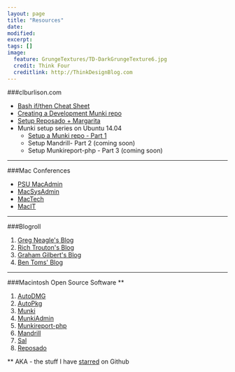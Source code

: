 ```yaml
---
layout: page
title: "Resources"
date: 
modified:
excerpt:
tags: []
image:
  feature: GrungeTextures/TD-DarkGrungeTexture6.jpg
  credit: Think Four
  creditlink: http://ThinkDesignBlog.com
---
```


###clburlison.com
* [Bash if/then Cheat Sheet](/blog/2014/07/28/bash-if-then-cheat-sheet/) 
* [Creating a Development Munki repo](/blog/2014/05/17/creating-a-development-munki-repo/)
* [Setup Reposado + Margarita](/blog/2014/10/02/reposado-guide/)
* Munki setup series on Ubuntu 14.04
  * [Setup a Munki repo - Part 1](/blog/2014/10/06/munkirepo-guide-part-1/)
  * Setup Mandrill- Part 2 (coming soon)
  * Setup Munkireport-php - Part 3 (coming soon)

---

###Mac Conferences
* [PSU MacAdmin](http://macadmins.psu.edu/conference/resources/)
* [MacSysAdmin](http://documentation.macsysadmin.se/)
* [MacTech](http://www.mactech.com/conference/)
* [MacIT](http://www.macitconf.com/full-agenda)

---

###Blogroll
1. [Greg Neagle's Blog](http://managingosx.wordpress.com/)
1. [Rich Trouton's Blog](http://derflounder.wordpress.com/)
1. [Graham Gilbert's Blog](http://grahamgilbert.com/)
1. [Ben Toms' Blog](http://macmule.com/)

---

###Macintosh Open Source Software **
1. [AutoDMG](https://github.com/MagerValp/AutoDMG)
1. [AutoPkg](https://github.com/autopkg)
1. [Munki](https://code.google.com/p/munki/)
1. [MunkiAdmin](https://github.com/hjuutilainen/munkiadmin)
1. [Munkireport-php](https://github.com/munkireport/munkireport-php) 
1. [Mandrill](https://github.com/wollardj/Mandrill)
1. [Sal](https://github.com/grahamgilbert/sal)
1. [Reposado](https://github.com/wdas/reposado)


** AKA - the stuff I have [starred](https://github.com/stars/clburlison) on Github